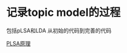 # 记录topic model的过程
包括pLSA和LDA
从初始的代码到完善的代码

[PLSA原理](https://wwbin2017.github.io/2018/04/14/%E6%9C%BA%E5%99%A8%E5%AD%A6%E4%B9%A0-%E4%B8%BB%E9%A2%98%E6%A8%A1%E5%9E%8B-pLSA/)
